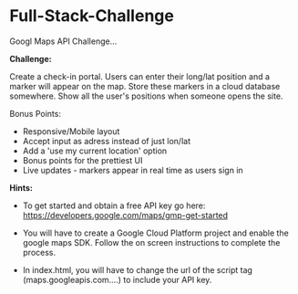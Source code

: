 # Full-Stack-Challenge
Googl Maps API Challenge...

**Challenge:**

Create a check-in portal. Users can enter their long/lat position and a marker will appear on the map.
Store these markers in a cloud database somewhere. Show all the user's positions when someone opens the site. 

Bonus Points: 
* Responsive/Mobile layout 
* Accept input as adress instead of just lon/lat
* Add a 'use my current location' option
* Bonus points for the prettiest UI
* Live updates - markers appear in real time as users sign in

**Hints:**
* To get started and obtain a free API key go here:
https://developers.google.com/maps/gmp-get-started

* You will have to create a Google Cloud Platform project and enable the google maps SDK. Follow the on screen instructions to complete the process. 

* In index.html, you will have to change the url of the script tag (maps.googleapis.com....) to include your API key. 